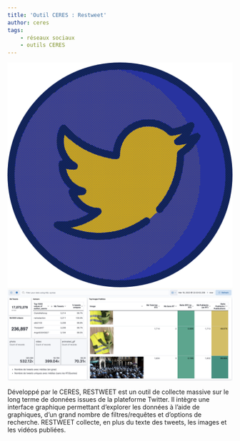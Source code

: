 ```yaml
---
title: 'Outil CERES : Restweet'
author: ceres
tags:
    - réseaux sociaux
    - outils CERES
---
```

![Restweet](twitter.png)
![big](restweet.png)

Développé par le CERES, RESTWEET est un outil de collecte massive sur le long terme de données issues de la plateforme Twitter. Il intègre une interface graphique permettant d’explorer les données à l’aide de graphiques, d’un grand nombre de filtres/requêtes et d’options de recherche. RESTWEET collecte, en plus du texte des tweets, les images et les vidéos publiées.

